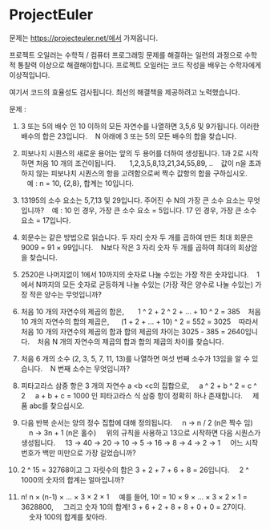 # ProjectEuler

문제는 https://projecteuler.net/에서 가져옵니다.

프로젝트 오일러는 수학적 / 컴퓨터 프로그래밍 문제를 해결하는 일련의 과정으로 수학적 통찰력 이상으로 해결해야합니다. 
프로젝트 오일러는 코드 작성을 배우는 수학자에게 이상적입니다.

여기서 코드의 효율성도 검사됩니다.
최선의 해결책을 제공하려고 노력했습니다.

문제 :

1. 3 또는 5의 배수 인 10 이하의 모든 자연수를 나열하면 3,5,6 및 9가됩니다. 이러한 배수의 합은 23입니다.
   N 아래에 3 또는 5의 모든 배수의 합을 찾습니다.

2. 피보나치 시퀀스의 새로운 용어는 앞의 두 용어를 더하여 생성됩니다. 1과 2로 시작하면 처음 10 개의 조건이됩니다.
      1,2,3,5,8,13,21,34,55,89, ..
   값이 n을 초과하지 않는 피보나치 시퀀스의 항을 고려함으로써 짝수 값항의 합을 구하십시오.
   예 : n = 10, {2,8}, 합계는 10입니다.

3. 13195의 소수 요소는 5,7,13 및 29입니다. 주어진 수 N의 가장 큰 소수 요소는 무엇입니까?
   예 : 10 인 경우, 가장 큰 소수 요소 = 5입니다. 17 인 경우, 가장 큰 소수 요소 = 17입니다.

4. 회문수는 같은 방법으로 읽습니다. 두 자리 숫자 두 개를 곱하여 만든 최대 회문은 9009 = 91 × 99입니다.
   N보다 작은 3 자리 숫자 두 개를 곱하여 최대의 회상암을 찾습니다.

5. 2520은 나머지없이 1에서 10까지의 숫자로 나눌 수있는 가장 작은 숫자입니다.
   1에서 N까지의 모든 숫자로 균등하게 나눌 수있는 (가장 작은 양수로 나눌 수있는) 가장 작은 양수는 무엇입니까?

6. 처음 10 개의 자연수의 제곱의 합은,
      1 ^ 2 + 2 ^ 2 + ... + 10 ^ 2 = 385
   처음 10 개의 자연수의 합의 제곱은,
     (1 + 2 + ... + 10) ^ 2 = 552 = 3025
   따라서 처음 10 개의 자연수의 제곱의 합과 합의 제곱의 차이는 3025 - 385 = 2640입니다.
   처음 N 개의 자연수의 제곱의 합과 합의 제곱의 차이를 찾습니다.

7. 처음 6 개의 소수 (2, 3, 5, 7, 11, 13)를 나열하면 여섯 번째 소수가 13임을 알 수 있습니다.
   N 번째 소수는 무엇입니까?

9. 피타고라스 삼중 항은 3 개의 자연수 a <b <c의 집합으로,
    a ^ 2 + b ^ 2 = c ^ 2
    a + b + c = 1000 인 피타고라스 식 삼중 항이 정확히 하나 존재합니다.
    제품 abc를 찾으십시오.

14. 다음 반복 순서는 양의 정수 집합에 대해 정의됩니다.
    n → n / 2 (n은 짝수 임)
    n → 3n + 1 (n은 홀수)
    위의 규칙을 사용하고 13으로 시작하면 다음 시퀀스가 생성됩니다.
    13 → 40 → 20 → 10 → 5 → 16 → 8 → 4 → 2 → 1
    어느 시작 번호가 백만 미만으로 가장 길었습니까?

16. 2 ^ 15 = 32768이고 그 자릿수의 합은 3 + 2 + 7 + 6 + 8 = 26입니다.
    2 ^ 1000의 숫자의 합계는 얼마입니까?
20. n! n × (n-1) × ... × 3 × 2 × 1
    예를 들어, 10! = 10 × 9 × ... × 3 × 2 × 1 = 3628800,
    그리고 숫자 10의 합계! 3 + 6 + 2 + 8 + 8 + 0 + 0 = 27이다.
    숫자 100의 합계를 찾아라.
